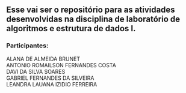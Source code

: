 ## Esse vai ser o repositório para as atividades desenvolvidas na disciplina de laboratório de algoritmos e estrutura de dados I.

### Participantes:
 ALANA DE ALMEIDA BRUNET<br/>
 ANTONIO ROMAILSON FERNANDES COSTA<br/>
 DAVI DA SILVA SOARES<br/>
 GABRIEL FERNANDES DA SILVEIRA<br/>
 LEANDRA LAUANA IZIDIO FERREIRA<br/>
 
